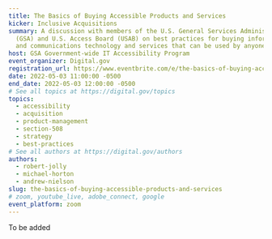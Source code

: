 ```yaml
---
title: The Basics of Buying Accessible Products and Services
kicker: Inclusive Acquisitions
summary: A discussion with members of the U.S. General Services Administration
  (GSA) and U.S. Access Board (USAB) on best practices for buying information
  and communications technology and services that can be used by anyone.
host: GSA Government-wide IT Accessibility Program
event_organizer: Digital.gov
registration_url: https://www.eventbrite.com/e/the-basics-of-buying-accessible-products-and-services-tickets-321499663147
date: 2022-05-03 11:00:00 -0500
end_date: 2022-05-03 12:00:00 -0500
# See all topics at https://digital.gov/topics
topics:
  - accessibility
  - acquisition
  - product-management
  - section-508
  - strategy
  - best-practices
# See all authors at https://digital.gov/authors
authors:
  - robert-jolly
  - michael-horton
  - andrew-nielson
slug: the-basics-of-buying-accessible-products-and-services
# zoom, youtube_live, adobe_connect, google
event_platform: zoom
---
```

To be added
